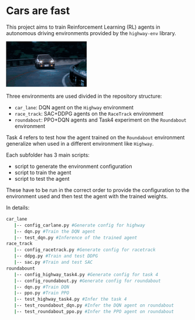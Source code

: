 # Cars are fast

This project aims to train Reinforcement Learning (RL) agents in autonomous driving environments provided by the `highway-env` library.

![Deja Vu](images/dejavu.gif)

Three environments are used divided in the repository structure:
- `car_lane`: DQN agent on the `Highway` environment
- `race_track`: SAC+DDPG agents on the `RaceTrack` environment
- `roundabout`: PPO+DQN agents and Task4 experiment on the `Roundabout` environment

Task 4 refers to test how the agent trained on the `Roundabout` environment generalize when used in a different environment like `Highway`.

Each subfolder has 3 main scripts:
- script to generate the environment configuration
- script to train the agent
- script to test the agent

These have to be run in the correct order to provide the configuration to the environment used and then test the agent with the trained weights.

In details:
```bash
car_lane
   |-- config_carlane.py #Generate config for highway
   |-- dqn.py #Train the DQN agent
   |-- test_dqn.py #Inference of the trained agent
race_track
   |-- config_racetrack.py #Generate config for racetrack
   |-- ddpg.py #Train and test DDPG
   |-- sac.py #Train and test SAC
roundabount
   |-- config_highway_task4.py #Generate config for task 4
   |-- config_roundabout.py #Generate config for roundabout
   |-- dqn.py #Train DQN
   |-- ppo.py #Train PPO
   |-- test_highway_task4.py #Infer the task 4
   |-- test_roundabout_dqn.py #Infer the DQN agent on roundabout
   |-- test_roundabout_ppo.py #Infer the PPO agent on roundabout
```